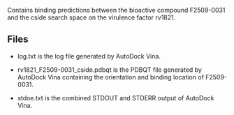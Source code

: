 Contains binding predictions between the bioactive compound F2509-0031 and the cside search space on the virulence factor rv1821.

## Files

- log.txt is the log file generated by AutoDock Vina.

- rv1821_F2509-0031_cside.pdbqt is the PDBQT file generated by AutoDock Vina containing the orientation and binding location of F2509-0031.

- stdoe.txt is the combined STDOUT and STDERR output of AutoDock Vina.

